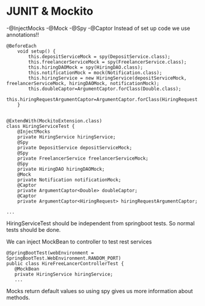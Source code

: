 # JUNIT & Mockito
 -@InjectMocks 
 -@Mock
  -@Spy
  -@Captor
Instead of set up code we use annotations!! 

```
@BeforeEach
    void setup() {
        this.depositServiceMock = spy(DepositService.class);
        this.freelancerServiceMock = spy(FreelancerService.class);
        this.hiringDAOMock = spy(HiringDAO.class);
        this.notificationMock = mock(Notification.class);
        this.hiringService = new HiringService(depositServiceMock, freelancerServiceMock, hiringDAOMock, notificationMock);
        this.doubleCaptor=ArgumentCaptor.forClass(Double.class);
        this.hiringRequestArgumentCaptor=ArgumentCaptor.forClass(HiringRequest.class);
    }


@ExtendWith(MockitoExtension.class)
class HiringServiceTest {
    @InjectMocks
    private HiringService hiringService;
    @Spy
    private DepositService depositServiceMock;
    @Spy
    private FreelancerService freelancerServiceMock;
    @Spy
    private HiringDAO hiringDAOMock;
    @Mock
    private Notification notificationMock;
    @Captor
    private ArgumentCaptor<Double> doubleCaptor;
    @Captor
    private ArgumentCaptor<HiringRequest> hiringRequestArgumentCaptor;

...

```

HiringServiceTest should be independent from springboot tests. So normal tests should be done.

We can inject   MockBean to controller to test rest services
```
@SpringBootTest(webEnvironment = SpringBootTest.WebEnvironment.RANDOM_PORT)
public class HireFreeLancerControllerTest {
   @MockBean
   private HiringService hiringService;
   ...
```


Mocks return default values so using spy gives us more information about methods.


